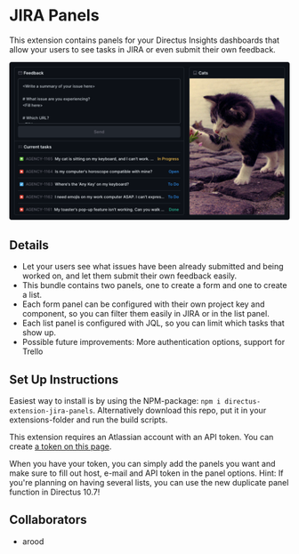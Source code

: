 # JIRA Panels

This extension contains panels for your Directus Insights dashboards that allow your users to see tasks in JIRA or even submit their own feedback.

![Screenshot](https://github.com/Arood/directus-extension-jira-panels/blob/main/preview.png?raw=true)

## Details

- Let your users see what issues have been already submitted and being worked on, and let them submit their own feedback easily.
- This bundle contains two panels, one to create a form and one to create a list.
- Each form panel can be configured with their own project key and component, so you can filter them easily in JIRA or in the list panel.
- Each list panel is configured with JQL, so you can limit which tasks that show up.
- Possible future improvements: More authentication options, support for Trello

## Set Up Instructions

Easiest way to install is by using the NPM-package: `npm i directus-extension-jira-panels`. Alternatively download this repo, put it in your extensions-folder and run the build scripts.

This extension requires an Atlassian account with an API token. You can create [a token on this page](https://id.atlassian.com/manage-profile/security/api-tokens).

When you have your token, you can simply add the panels you want and make sure to fill out host, e-mail and API token in the panel options. Hint: If you're planning on having several lists, you can use the new duplicate panel function in Directus 10.7!

## Collaborators

- arood